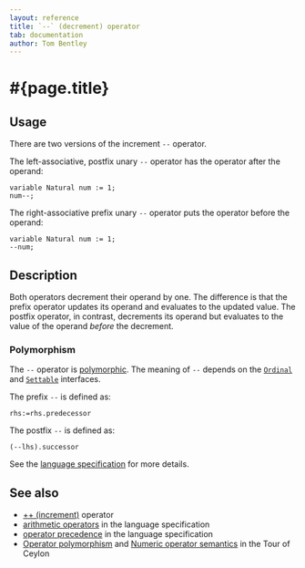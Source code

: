 ```yaml
---
layout: reference
title: `--` (decrement) operator
tab: documentation
author: Tom Bentley
---
```


# #{page.title}

## Usage 

There are two versions of the increment `--` operator. 

The left-associative, postfix unary `--` operator has the operator after the
operand:


    variable Natural num := 1;
    num--;
    
The right-associative prefix unary `--` operator  puts the operator before
the operand:


    variable Natural num := 1;
    --num;

## Description

Both operators decrement their operand by one. The difference is that the 
prefix operator updates its operand and evaluates to the updated value. 
The postfix operator, in contrast, decrements its operand but evaluates to the 
value of the operand *before* the decrement.

### Polymorphism

The `--` operator is [polymorphic](/documentation/reference/operator/operator-polymorphism). 
The meaning of `--` depends on the 
[`Ordinal`](../../ceylon.language/Ordinal) and
[`Settable`](../../ceylon.language/Settable) interfaces.

The prefix `--` is defined as:

    rhs:=rhs.predecessor
    
The postfix `--` is defined as:

    (--lhs).successor

See the [language specification](#{site.urls.spec}#arithmetic) for more details.

## See also

* [++ (increment)](../increment) operator
* [arithmetic operators](#{site.urls.spec}#arithmetic) in the 
  language specification
* [operator precedence](#{site.urls.spec}#operatorprecedence) in the 
  language specification
* [Operator polymorphism](/documentation/tour/language-module/#operator_polymorphism) 
  and 
  [Numeric operator semantics](/documentation/tour/language-module/#numeric_operator_semantics) 
  in the Tour of Ceylon
